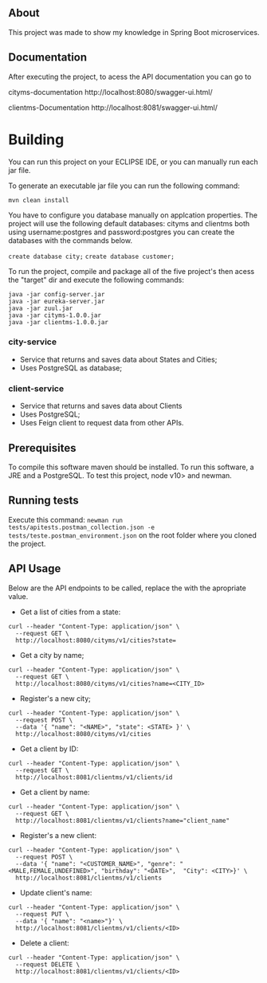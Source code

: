 ## About
This project was made to show my knowledge in Spring Boot microservices.

## Documentation
After executing the project, to acess the API documentation you can go to

cityms-documentation
http://localhost:8080/swagger-ui.html/

clientms-Documentation
http://localhost:8081/swagger-ui.html/

# Building

You can run this project on your ECLIPSE IDE,
or you can manually run each jar file.

To generate an executable jar file you can run the following command:

```mvn clean install```

You have to configure you database manually on applcation properties. The project will use the following default databases: cityms and clientms both using username:postgres and password:postgres you can create the databases with the commands below.

```create database city;```
```create database customer;```

To run the project, compile and package all of the five project's then acess the "target" dir and execute the following commands:

```
java -jar config-server.jar
java -jar eureka-server.jar
java -jar zuul.jar
java -jar cityms-1.0.0.jar
java -jar clientms-1.0.0.jar
```

### city-service
- Service that returns and saves data about States and Cities;
- Uses PostgreSQL as database;

### client-service
- Service that returns and saves data about Clients
- Uses PostgreSQL;
- Uses Feign client to request data from other APIs.

## Prerequisites
To compile this software maven should be installed.
To run this software, a JRE and a PostgreSQL.
To test this project, node v10> and newman.

## Running tests
Execute this command:
```newman run tests/apitests.postman_collection.json -e tests/teste.postman_environment.json```
on the root folder where you cloned the project.

## API Usage
Below are the API endpoints to be called, replace the <DATA> with the apropriate value.

- Get a list of cities from a state:
```shell script
curl --header "Content-Type: application/json" \
  --request GET \
  http://localhost:8080/cityms/v1/cities?state=
```

- Get a city by name;
```shell script
curl --header "Content-Type: application/json" \
  --request GET \
  http://localhost:8080/cityms/v1/cities?name=<CITY_ID>
```

- Register's a new city;
```shell script
curl --header "Content-Type: application/json" \
  --request POST \
  --data '{ "name": "<NAME>", "state": <STATE> }' \
  http://localhost:8080/cityms/v1/cities
```

- Get a client by ID:
```shell script
curl --header "Content-Type: application/json" \
  --request GET \
  http://localhost:8081/clientms/v1/clients/id
```

- Get a client by name:
```shell script
curl --header "Content-Type: application/json" \
  --request GET \
  http://localhost:8081/clientms/v1/clients?name="client_name"
```

- Register's a new client:
```shell script
curl --header "Content-Type: application/json" \
  --request POST \
  --data '{ "name": "<CUSTOMER_NAME>", "genre": "<MALE,FEMALE,UNDEFINED>", "birthday": "<DATE>",  "City": <CITY>}' \
  http://localhost:8081/clientms/v1/clients
```

- Update client's name:
```shell script
curl --header "Content-Type: application/json" \
  --request PUT \
  --data '{ "name": "<name>"}' \
  http://localhost:8081/clientms/v1/clients/<ID>
```

- Delete a client:
```shell script
curl --header "Content-Type: application/json" \
  --request DELETE \
  http://localhost:8081/clientms/v1/clients/<ID>
```
